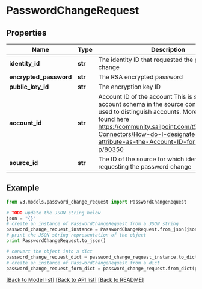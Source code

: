 # PasswordChangeRequest


## Properties
Name | Type | Description | Notes
------------ | ------------- | ------------- | -------------
**identity_id** | **str** | The identity ID that requested the password change | [optional] 
**encrypted_password** | **str** | The RSA encrypted password | [optional] 
**public_key_id** | **str** | The encryption key ID | [optional] 
**account_id** | **str** | Account ID of the account This is specified per account schema in the source configuration. It is used to distinguish accounts. More info can be found here https://community.sailpoint.com/t5/IdentityNow-Connectors/How-do-I-designate-an-account-attribute-as-the-Account-ID-for-a/ta-p/80350 | [optional] 
**source_id** | **str** | The ID of the source for which identity is requesting the password change | [optional] 

## Example

```python
from v3.models.password_change_request import PasswordChangeRequest

# TODO update the JSON string below
json = "{}"
# create an instance of PasswordChangeRequest from a JSON string
password_change_request_instance = PasswordChangeRequest.from_json(json)
# print the JSON string representation of the object
print PasswordChangeRequest.to_json()

# convert the object into a dict
password_change_request_dict = password_change_request_instance.to_dict()
# create an instance of PasswordChangeRequest from a dict
password_change_request_form_dict = password_change_request.from_dict(password_change_request_dict)
```
[[Back to Model list]](../README.md#documentation-for-models) [[Back to API list]](../README.md#documentation-for-api-endpoints) [[Back to README]](../README.md)


